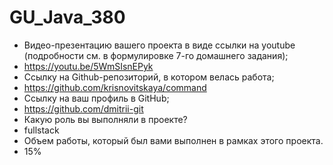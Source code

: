 # GU_Java_380

- Видео-презентацию вашего проекта в виде ссылки на youtube (подробности см. в формулировке 7-го домашнего задания);
- https://youtu.be/5WmSIsnEPyk
- Ссылку на Github-репозиторий, в котором велась работа;
- https://github.com/krisnovitskaya/command
- Ссылку на ваш профиль в GitHub;
- https://github.com/dmitrii-git
- Какую роль вы выполняли в проекте?
- fullstack
- Объем работы, который был вами выполнен в рамках этого проекта.
- 15%
